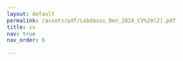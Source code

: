 ```yaml
---
layout: default
permalink: /assets/pdf/Lebdaoui_Ben_2024_CV%20(2).pdf
title: cv
nav: true
nav_order: 6

---
```

